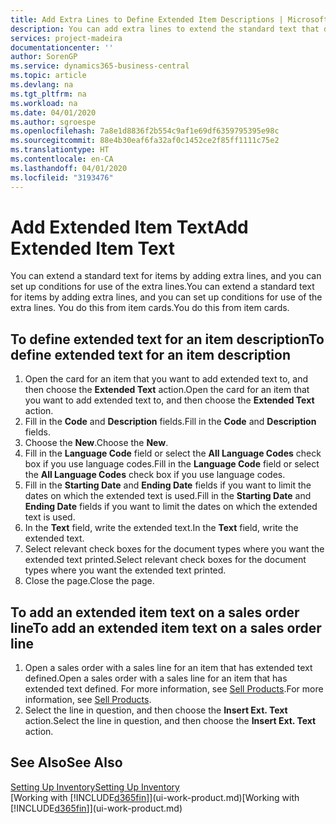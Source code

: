 ```yaml
---
title: Add Extra Lines to Define Extended Item Descriptions | Microsoft Docs
description: You can add extra lines to extend the standard text that describes an item.
services: project-madeira
documentationcenter: ''
author: SorenGP
ms.service: dynamics365-business-central
ms.topic: article
ms.devlang: na
ms.tgt_pltfrm: na
ms.workload: na
ms.date: 04/01/2020
ms.author: sgroespe
ms.openlocfilehash: 7a8e1d8836f2b554c9af1e69df6359795395e98c
ms.sourcegitcommit: 88e4b30eaf6fa32af0c1452ce2f85ff1111c75e2
ms.translationtype: HT
ms.contentlocale: en-CA
ms.lasthandoff: 04/01/2020
ms.locfileid: "3193476"
---
```

# <a name="add-extended-item-text"></a><span data-ttu-id="c404e-103">Add Extended Item Text</span><span class="sxs-lookup"><span data-stu-id="c404e-103">Add Extended Item Text</span></span>
<span data-ttu-id="c404e-104">You can extend a standard text for items by adding extra lines, and you can set up conditions for use of the extra lines.</span><span class="sxs-lookup"><span data-stu-id="c404e-104">You can extend a standard text for items by adding extra lines, and you can set up conditions for use of the extra lines.</span></span> <span data-ttu-id="c404e-105">You do this from item cards.</span><span class="sxs-lookup"><span data-stu-id="c404e-105">You do this from item cards.</span></span>

## <a name="to-define-extended-text-for-an-item-description"></a><span data-ttu-id="c404e-106">To define extended text for an item description</span><span class="sxs-lookup"><span data-stu-id="c404e-106">To define extended text for an item description</span></span>
1. <span data-ttu-id="c404e-107">Open the card for an item that you want to add extended text to, and then choose the **Extended Text** action.</span><span class="sxs-lookup"><span data-stu-id="c404e-107">Open the card for an item that you want to add extended text to, and then choose the **Extended Text** action.</span></span>
2. <span data-ttu-id="c404e-108">Fill in the **Code** and **Description** fields.</span><span class="sxs-lookup"><span data-stu-id="c404e-108">Fill in the **Code** and **Description** fields.</span></span>
3. <span data-ttu-id="c404e-109">Choose the **New**.</span><span class="sxs-lookup"><span data-stu-id="c404e-109">Choose the **New**.</span></span>
4. <span data-ttu-id="c404e-110">Fill in the **Language Code** field or select the **All Language Codes** check box if you use language codes.</span><span class="sxs-lookup"><span data-stu-id="c404e-110">Fill in the **Language Code** field or select the **All Language Codes** check box if you use language codes.</span></span>
5. <span data-ttu-id="c404e-111">Fill in the **Starting Date** and **Ending Date** fields if you want to limit the dates on which the extended text is used.</span><span class="sxs-lookup"><span data-stu-id="c404e-111">Fill in the **Starting Date** and **Ending Date** fields if you want to limit the dates on which the extended text is used.</span></span>
6. <span data-ttu-id="c404e-112">In the **Text** field, write the extended text.</span><span class="sxs-lookup"><span data-stu-id="c404e-112">In the **Text** field, write the extended text.</span></span>
7. <span data-ttu-id="c404e-113">Select relevant check boxes for the document types where you want the extended text printed.</span><span class="sxs-lookup"><span data-stu-id="c404e-113">Select relevant check boxes for the document types where you want the extended text printed.</span></span>
8. <span data-ttu-id="c404e-114">Close the page.</span><span class="sxs-lookup"><span data-stu-id="c404e-114">Close the page.</span></span>

## <a name="to-add-an-extended-item-text-on-a-sales-order-line"></a><span data-ttu-id="c404e-115">To add an extended item text on a sales order line</span><span class="sxs-lookup"><span data-stu-id="c404e-115">To add an extended item text on a sales order line</span></span>
1. <span data-ttu-id="c404e-116">Open a sales order with a sales line for an item that has extended text defined.</span><span class="sxs-lookup"><span data-stu-id="c404e-116">Open a sales order with a sales line for an item that has extended text defined.</span></span> <span data-ttu-id="c404e-117">For more information, see [Sell Products](sales-how-sell-products.md).</span><span class="sxs-lookup"><span data-stu-id="c404e-117">For more information, see [Sell Products](sales-how-sell-products.md).</span></span>
2. <span data-ttu-id="c404e-118">Select the line in question, and then choose the **Insert Ext. Text** action.</span><span class="sxs-lookup"><span data-stu-id="c404e-118">Select the line in question, and then choose the **Insert Ext. Text** action.</span></span>

## <a name="see-also"></a><span data-ttu-id="c404e-119">See Also</span><span class="sxs-lookup"><span data-stu-id="c404e-119">See Also</span></span>
[<span data-ttu-id="c404e-120">Setting Up Inventory</span><span class="sxs-lookup"><span data-stu-id="c404e-120">Setting Up Inventory</span></span>](inventory-setup-inventory.md)  
<span data-ttu-id="c404e-121">[Working with [!INCLUDE[d365fin](includes/d365fin_md.md)]](ui-work-product.md)</span><span class="sxs-lookup"><span data-stu-id="c404e-121">[Working with [!INCLUDE[d365fin](includes/d365fin_md.md)]](ui-work-product.md)</span></span>
